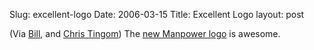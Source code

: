Slug: excellent-logo
Date: 2006-03-15
Title: Excellent Logo
layout: post

(Via [Bill](http://bbrown.info), and [Chris Tingom](http://brainfuel.tv)) The [new Manpower logo](http://www.brainfuel.tv/logo-of-the-month-6) is awesome.
